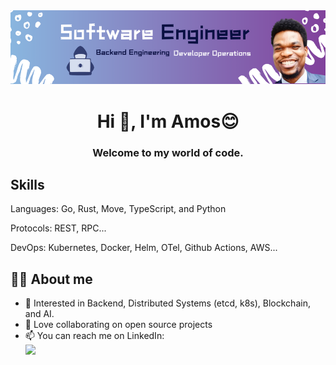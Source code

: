 <div align="center">
<img  alt="nature" src="Software Engineer Banner.png">
</div>

<h1 align="center">Hi 👋, I'm Amos😊  </h1>
<h3 align="center">Welcome to my world of code.</h3>

## Skills 

Languages: Go, Rust, Move, TypeScript, and Python

Protocols: REST, RPC...

DevOps: Kubernetes, Docker, Helm, OTel, Github Actions, AWS...

## 👨‍💻 About me 

- 🔭 Interested in Backend, Distributed Systems (etcd, k8s), Blockchain, and AI. 
- 👯 Love collaborating on open source projects 
- 📫 You can reach me on LinkedIn:\
<a href="https://www.linkedin.com/in/amos-ehiguese-201b33100/"><img src="https://img.shields.io/badge/LinkedIn-0077B5?style=for-the-badge&logo=linkedin&logoColor=white"/></a>


 

